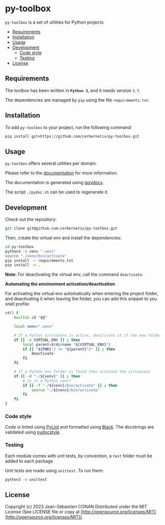 # py-toolbox

`py-toolbox` is a set of utilities for Python projects

<!-- vscode-markdown-toc -->

-   [Requirements](#Requirements)
-   [Installation](#Installation)
-   [Usage](#Usage)
-   [Development](#Development)
    -   [Code style](#Codestyle)
    -   [Testing](#Testing)
-   [License](#License)

<!-- vscode-markdown-toc-config
	numbering=false
	autoSave=true
	/vscode-markdown-toc-config -->
<!-- /vscode-markdown-toc -->

## <a name='Requirements'></a>Requirements

The toolbox has been written in **`Python 3`**, and it needs version `3.7`.

The dependencies are managed by `pip` using the file `requirements.txt`.

## <a name='Installation'></a>Installation

To add `py-toolbox` to your project, run the following command:

```sh
pip install git+https://github.com/cerbernetix/py-toolbox.git
```

## <a name='Usage'></a>Usage

`py-toolbox` offers several utilities per domain.

Please refer to the [documentation](./docs/README.md) for more information.

The documentation is generated using [lazydocs](https://github.com/ml-tooling/lazydocs).

The script `./pydoc.sh` can be used to regenerate it.

## <a name='Development'></a>Development

Check out the repository:

```sh
git clone git@github.com:cerbernetix/py-toolbox.git
```

Then, create the virtual env and install the dependencies:

```sh
cd py-toolbox
python3 -m venv ".venv"
source "./venv/bin/activate"
pip install -r requirements.txt
pip install -e .
```

**Note:** For deactivating the virtual env, call the command `deactivate`.

**Automating the environment activation/deactivation**

For activating the virtual env automatically when entering the project folder, and deactivating it when leaving the folder, you can add this snippet to you shell profile:

```sh
cd() {
    builtin cd "$@"

    local venv=".venv"

    # If a Python virtualenv is active, deactivate it if the new folder is outside
    if [[ -v VIRTUAL_ENV ]] ; then
        local parent=$(dirname "${VIRTUAL_ENV}")
        if [[ "${PWD}"/ != "${parent}"/* ]] ; then
            deactivate
        fi
    fi

    # If a Python env folder is found then activate the virtualenv
    if [[ -d "./${venv}" ]] ; then
        # Is it a Python venv?
        if [[ -f "./${venv}/bin/activate" ]] ; then
            source "./${venv}/bin/activate"
        fi
    fi
}
```

### <a name='Codestyle'></a>Code style

Code is linted using [PyLint](https://pylint.org/) and formatted using [Black](https://github.com/psf/black). The docstrings are validated using [pydocstyle](https://github.com/PyCQA/pydocstyle).

### <a name='Testing'></a>Testing

Each module comes with unit tests, by convention, a `test` folder must be added to each package

Unit tests are made using `unittest`. To run them:

```sh
python3 -m unittest
```

## <a name='License'></a>License

Copyright (c) 2023 Jean-Sébastien CONAN
Distributed under the MIT License (See LICENSE file or copy at [http://opensource.org/licenses/MIT](http://opensource.org/licenses/MIT)).
